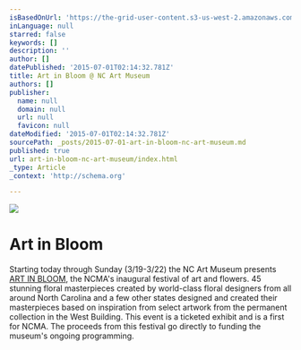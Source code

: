 ```yaml
---
isBasedOnUrl: 'https://the-grid-user-content.s3-us-west-2.amazonaws.com/c0a1ae3d-e0cb-4953-a3a8-076718c71bb0.jpg'
inLanguage: null
starred: false
keywords: []
description: ''
author: []
datePublished: '2015-07-01T02:14:32.781Z'
title: Art in Bloom @ NC Art Museum
authors: []
publisher:
  name: null
  domain: null
  url: null
  favicon: null
dateModified: '2015-07-01T02:14:32.781Z'
sourcePath: _posts/2015-07-01-art-in-bloom-nc-art-museum.md
published: true
url: art-in-bloom-nc-art-museum/index.html
_type: Article
_context: 'http://schema.org'

---
```

![](https://the-grid-user-content.s3-us-west-2.amazonaws.com/c0a1ae3d-e0cb-4953-a3a8-076718c71bb0.jpg)

# Art in Bloom

Starting today through Sunday (3/19-3/22) the NC Art Museum presents [ART IN BLOOM][0], the NCMA's inaugural festival of art and flowers. 45 stunning floral masterpieces created by world-class floral designers from all around North Carolina and a few other states designed and created their masterpieces based on inspiration from select artwork from the permanent collection in the West Building. This event is a ticketed exhibit and is a first for NCMA. The proceeds from this festival go directly to funding the museum's ongoing programming.

[0]: http://ncartmuseum.org/calendar/series_parent/art_in_bloom